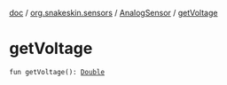 [doc](../../index.md) / [org.snakeskin.sensors](../index.md) / [AnalogSensor](index.md) / [getVoltage](./get-voltage.md)

# getVoltage

`fun getVoltage(): `[`Double`](https://kotlinlang.org/api/latest/jvm/stdlib/kotlin/-double/index.html)